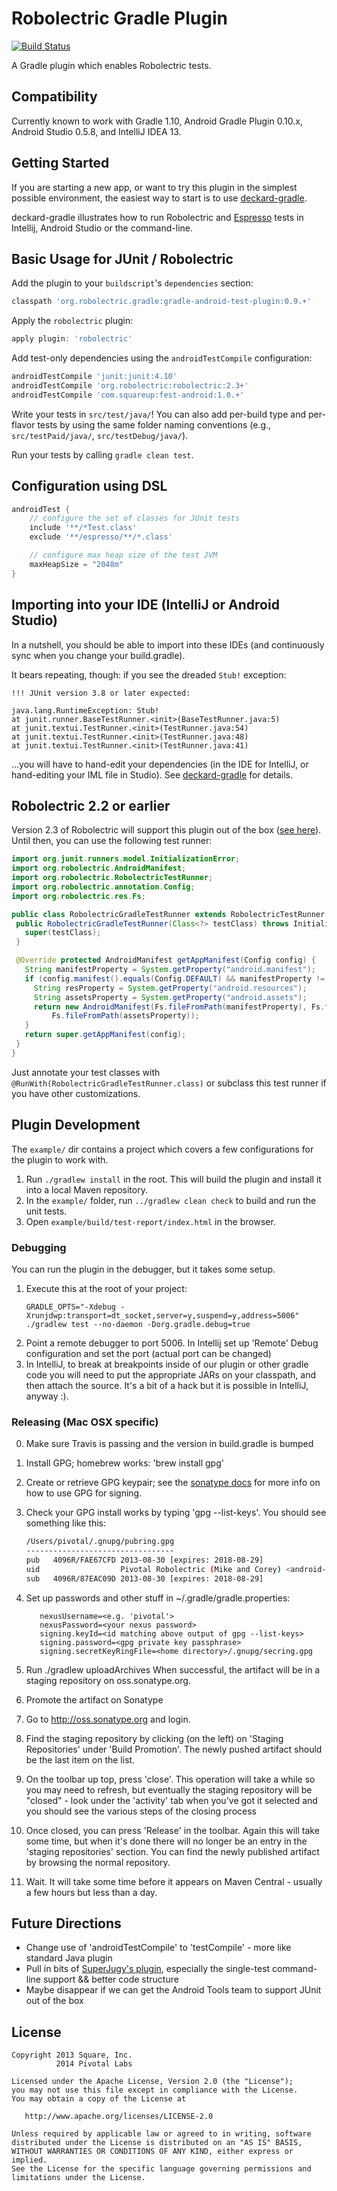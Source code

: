 # Robolectric Gradle Plugin

[![Build Status](https://secure.travis-ci.org/robolectric/robolectric-gradle-plugin.png?branch=master)](http://travis-ci.org/robolectric/robolectric-gradle-plugin)

A Gradle plugin which enables Robolectric tests.

## Compatibility

Currently known to work with Gradle 1.10, Android Gradle Plugin 0.10.x, Android Studio 0.5.8, and IntelliJ IDEA 13.

## Getting Started

If you are starting a new app, or want to try this plugin in the simplest possible environment, the easiest way to start is to use [deckard-gradle](https://github.com/robolectric/deckard-gradle).

deckard-gradle illustrates how to run Robolectric and [Espresso](https://code.google.com/p/android-test-kit/wiki/Espresso) tests in Intellij, Android Studio or the command-line.

## Basic Usage for JUnit / Robolectric

Add the plugin to your `buildscript`'s `dependencies` section:
```groovy
classpath 'org.robolectric.gradle:gradle-android-test-plugin:0.9.+'
```

Apply the `robolectric` plugin:
```groovy
apply plugin: 'robolectric'
```

Add test-only dependencies using the `androidTestCompile` configuration:
```groovy
androidTestCompile 'junit:junit:4.10'
androidTestCompile 'org.robolectric:robolectric:2.3+'
androidTestCompile 'com.squareup:fest-android:1.0.+'
```

Write your tests in `src/test/java/`! You can also add per-build type and per-flavor tests by using
the same folder naming conventions (e.g., `src/testPaid/java/`, `src/testDebug/java/`).

Run your tests by calling `gradle clean test`.

## Configuration using DSL

```groovy
androidTest {
    // configure the set of classes for JUnit tests
    include '**/*Test.class'
    exclude '**/espresso/**/*.class'

    // configure max heap size of the test JVM
    maxHeapSize = "2048m"
}
```

## Importing into your IDE (IntelliJ or Android Studio)

In a nutshell, you should be able to import into these IDEs (and continuously sync when you change your build.gradle). 

It bears repeating, though: if you see the dreaded `Stub!` exception:

    !!! JUnit version 3.8 or later expected:

	java.lang.RuntimeException: Stub!
	at junit.runner.BaseTestRunner.<init>(BaseTestRunner.java:5)
	at junit.textui.TestRunner.<init>(TestRunner.java:54)
	at junit.textui.TestRunner.<init>(TestRunner.java:48)
	at junit.textui.TestRunner.<init>(TestRunner.java:41)

...you will have to hand-edit your dependencies (in the IDE for IntelliJ, or hand-editing your IML file in Studio). See [deckard-gradle](https://github.com/robolectric/deckard-gradle) for details.

## Robolectric 2.2 or earlier

Version 2.3 of Robolectric will support this plugin out of the box ([see here](https://github.com/robolectric/robolectric/pull/744)).
Until then, you can use the following test runner:
```java
import org.junit.runners.model.InitializationError;
import org.robolectric.AndroidManifest;
import org.robolectric.RobolectricTestRunner;
import org.robolectric.annotation.Config;
import org.robolectric.res.Fs;

public class RobolectricGradleTestRunner extends RobolectricTestRunner {
 public RobolectricGradleTestRunner(Class<?> testClass) throws InitializationError {
   super(testClass);
 }

 @Override protected AndroidManifest getAppManifest(Config config) {
   String manifestProperty = System.getProperty("android.manifest");
   if (config.manifest().equals(Config.DEFAULT) && manifestProperty != null) {
     String resProperty = System.getProperty("android.resources");
     String assetsProperty = System.getProperty("android.assets");
     return new AndroidManifest(Fs.fileFromPath(manifestProperty), Fs.fileFromPath(resProperty),
         Fs.fileFromPath(assetsProperty));
   }
   return super.getAppManifest(config);
 }
}
```

Just annotate your test classes with `@RunWith(RobolectricGradleTestRunner.class)` or subclass this
test runner if you have other customizations.


## Plugin Development

The `example/` dir contains a project which covers a few configurations for the plugin to work with.

 1. Run `./gradlew install` in the root. This will build the plugin and install it into a local Maven
    repository.
 2. In the `example/` folder, run `../gradlew clean check` to build and run the unit tests.
 3. Open `example/build/test-report/index.html` in the browser.

### Debugging

You can run the plugin in the debugger, but it takes some setup.

1. Execute this at the root of your project:
    ```
    GRADLE_OPTS="-Xdebug -Xrunjdwp:transport=dt_socket,server=y,suspend=y,address=5006" ./gradlew test --no-daemon -Dorg.gradle.debug=true
    ```
2. Point a remote debugger to port 5006. In Intellij set up 'Remote' Debug configuration and set the port (actual port can be changed)
3. In IntelliJ, to break at breakpoints inside of our plugin or other gradle code you will need to put the appropriate JARs on your classpath, and then attach the source. It's a bit of a hack but it is possible in IntelliJ, anyway :).

### Releasing (Mac OSX specific)

0. Make sure Travis is passing and the version in build.gradle is bumped

1. Install GPG; homebrew works: 'brew install gpg'

2. Create or retrieve GPG keypair; see the [sonatype docs](https://docs.sonatype.org/display/Repository/Sonatype+OSS+Maven+Repository+Usage+Guide) for more info on how to use GPG for signing.

3. Check your GPG install works by typing 'gpg --list-keys'. You should see something like this:
    ```bash
    /Users/pivotal/.gnupg/pubring.gpg
    ---------------------------------
    pub   4096R/FAE67CFD 2013-08-30 [expires: 2018-08-29]
    uid                  Pivotal Robolectric (Mike and Corey) <android-developers@pivotallabs.com>
    sub   4096R/87EAC09D 2013-08-30 [expires: 2018-08-29]
    ```
4. Set up passwords and other stuff in ~/.gradle/gradle.properties:
    ```
       nexusUsername=<e.g. 'pivotal'>
       nexusPassword=<your nexus password>
       signing.keyId=<id matching above output of gpg --list-keys>
       signing.password=<gpg private key passphrase>
       signing.secretKeyRingFile=<home directory>/.gnupg/secring.gpg
    ```

5. Run ./gradlew uploadArchives
When successful, the artifact will be in a staging repository on oss.sonatype.org.

6. Promote the artifact on Sonatype
  1. Go to http://oss.sonatype.org and login.
  2. Find the staging repository by clicking (on the left) on 'Staging Repositories' under 'Build Promotion'. The newly pushed artifact should be the last item on the list.
  3. On the toolbar up top, press 'close'. This operation will take a while so you may need to refresh, but eventually the staging repository will be "closed" - look under the 'activity' tab when you've got it selected and you should see the various steps of the closing process
  4. Once closed, you can press 'Release' in the toolbar. Again this will take some time, but when it's done there will no longer be an entry in the 'staging repositories' section. You can find the newly published artifact by browsing the normal repository.
  5. Wait. It will take some time before it appears on Maven Central - usually a few hours but less than a day.


## Future Directions

- Change use of 'androidTestCompile' to 'testCompile' - more like standard Java plugin
- Pull in bits of [SuperJugy's plugin](https://github.com/SuperJugy/android-unit-test), especially the single-test command-line support && better code structure
- Maybe disappear if we can get the Android Tools team to support JUnit out of the box


## License

    Copyright 2013 Square, Inc.
              2014 Pivotal Labs

    Licensed under the Apache License, Version 2.0 (the "License");
    you may not use this file except in compliance with the License.
    You may obtain a copy of the License at

       http://www.apache.org/licenses/LICENSE-2.0

    Unless required by applicable law or agreed to in writing, software
    distributed under the License is distributed on an "AS IS" BASIS,
    WITHOUT WARRANTIES OR CONDITIONS OF ANY KIND, either express or implied.
    See the License for the specific language governing permissions and
    limitations under the License.

